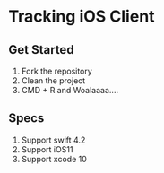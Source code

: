 # Tracking iOS Client

## Get Started

1. Fork the repository
2. Clean the project
3. CMD + R and Woalaaaa....

## Specs

1. Support swift 4.2
2. Support iOS11
3. Support xcode 10


